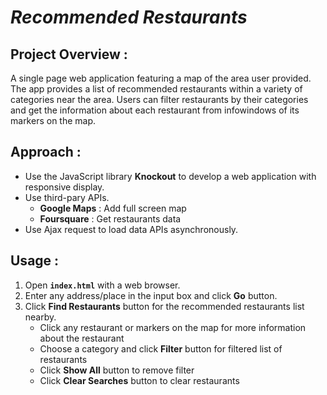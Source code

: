 _Recommended Restaurants_
============

## Project Overview :
A single page web application featuring a map of the area user provided. The app provides a list of recommended restaurants within a variety of categories near the area. Users can filter restaurants by their categories and get the information about each restaurant from infowindows of its markers on the map.

## Approach :
- Use the JavaScript library **Knockout** to develop a web application with responsive display.
- Use third-pary APIs.
    - **Google Maps** : Add full screen map
    - **Foursquare** : Get restaurants data
- Use Ajax request to load data APIs asynchronously.

## Usage :
1. Open **`index.html`** with a web browser.
2. Enter any address/place in the input box and click **Go** button.
3. Click **Find Restaurants** button for the recommended restaurants list nearby.
    - Click any restaurant or markers on the map for more information about the restaurant
    - Choose a category and click **Filter** button for filtered list of restaurants
    - Click **Show All** button to remove filter
    - Click **Clear Searches** button to clear restaurants
